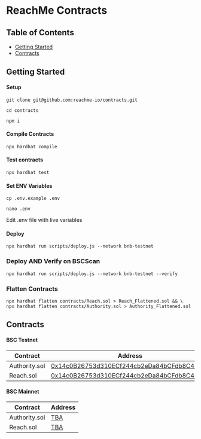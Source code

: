 # ReachMe Contracts

## Table of Contents
- [Getting Started](#getting-started)
- [Contracts](#contracts)

## Getting Started

#### Setup
```shell
git clone git@github.com:reachme-io/contracts.git
```

```shell
cd contracts
```

```shell
npm i
```

#### Compile Contracts

```shell
npx hardhat compile
```


#### Test contracts
```shell
npx hardhat test
```

#### Set ENV Variables

```shell
cp .env.example .env
```

```shell
nano .env
```

Edit .env file with live variables

#### Deploy

```shell
npx hardhat run scripts/deploy.js --network bnb-testnet
```

### Deploy AND Verify on BSCScan

```shell
npx hardhat run scripts/deploy.js --network bnb-testnet --verify
```

### Flatten Contracts 
```shell
npx hardhat flatten contracts/Reach.sol > Reach_Flattened.sol && \
npx hardhat flatten contracts/Authority.sol > Authority_Flattened.sol
```

## Contracts

#### BSC Testnet

|       Contract    | Address |
|     ------------- | ------------- |
| Authority.sol  | [0x14c0B26753d310ECf244cb2eDa84bCFdb8C4Eb9b](https://testnet.bscscan.com/address/0x14c0B26753d310ECf244cb2eDa84bCFdb8C4Eb9b) |
| Reach.sol  | [0x14c0B26753d310ECf244cb2eDa84bCFdb8C4Eb9b](https://testnet.bscscan.com/address/0x14c0B26753d310ECf244cb2eDa84bCFdb8C4Eb9b) |


#### BSC Mainnet
 
|       Contract    | Address |
|     ------------- | ------------- |
| Authority.sol  | [TBA](https://bscscan.com/address/0x0000000000000000000000000000000000000000) |
| Reach.sol  | [TBA](https://bscscan.com/address/0x0000000000000000000000000000000000000000) |
